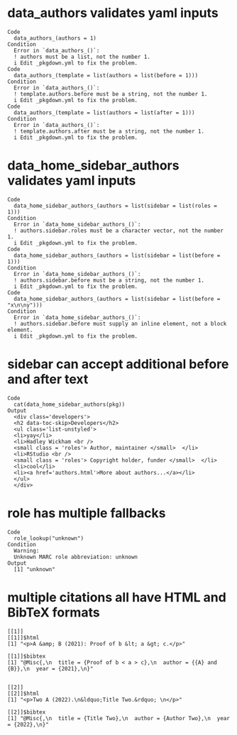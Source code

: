 # data_authors validates yaml inputs

    Code
      data_authors_(authors = 1)
    Condition
      Error in `data_authors_()`:
      ! authors must be a list, not the number 1.
      i Edit _pkgdown.yml to fix the problem.
    Code
      data_authors_(template = list(authors = list(before = 1)))
    Condition
      Error in `data_authors_()`:
      ! template.authors.before must be a string, not the number 1.
      i Edit _pkgdown.yml to fix the problem.
    Code
      data_authors_(template = list(authors = list(after = 1)))
    Condition
      Error in `data_authors_()`:
      ! template.authors.after must be a string, not the number 1.
      i Edit _pkgdown.yml to fix the problem.

# data_home_sidebar_authors validates yaml inputs

    Code
      data_home_sidebar_authors_(authors = list(sidebar = list(roles = 1)))
    Condition
      Error in `data_home_sidebar_authors_()`:
      ! authors.sidebar.roles must be a character vector, not the number 1.
      i Edit _pkgdown.yml to fix the problem.
    Code
      data_home_sidebar_authors_(authors = list(sidebar = list(before = 1)))
    Condition
      Error in `data_home_sidebar_authors_()`:
      ! authors.sidebar.before must be a string, not the number 1.
      i Edit _pkgdown.yml to fix the problem.
    Code
      data_home_sidebar_authors_(authors = list(sidebar = list(before = "x\n\ny")))
    Condition
      Error in `data_home_sidebar_authors_()`:
      ! authors.sidebar.before must supply an inline element, not a block element.
      i Edit _pkgdown.yml to fix the problem.

# sidebar can accept additional before and after text

    Code
      cat(data_home_sidebar_authors(pkg))
    Output
      <div class='developers'>
      <h2 data-toc-skip>Developers</h2>
      <ul class='list-unstyled'>
      <li>yay</li>
      <li>Hadley Wickham <br />
      <small class = 'roles'> Author, maintainer </small>  </li>
      <li>RStudio <br />
      <small class = 'roles'> Copyright holder, funder </small>  </li>
      <li>cool</li>
      <li><a href='authors.html'>More about authors...</a></li>
      </ul>
      </div>

# role has multiple fallbacks

    Code
      role_lookup("unknown")
    Condition
      Warning:
      Unknown MARC role abbreviation: unknown
    Output
      [1] "unknown"

# multiple citations all have HTML and BibTeX formats

    [[1]]
    [[1]]$html
    [1] "<p>A &amp; B (2021): Proof of b &lt; a &gt; c.</p>"
    
    [[1]]$bibtex
    [1] "@Misc{,\n  title = {Proof of b < a > c},\n  author = {{A} and {B}},\n  year = {2021},\n}"
    
    
    [[2]]
    [[2]]$html
    [1] "<p>Two A (2022).\n&ldquo;Title Two.&rdquo; \n</p>"
    
    [[2]]$bibtex
    [1] "@Misc{,\n  title = {Title Two},\n  author = {Author Two},\n  year = {2022},\n}"
    
    

